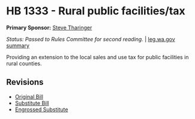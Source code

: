 # HB 1333 - Rural public facilities/tax
**Primary Sponsor:** [Steve Tharinger](/person/leg/steve.tharinger.md)

*Status: Passed to Rules Committee for second reading.* | [leg.wa.gov summary](https://app.leg.wa.gov/billsummary?BillNumber=1333&Year=2021)

Providing an extension to the local sales and use tax for public facilities in rural counties.

## Revisions
* [Original Bill](1/)
* [Substitute Bill](S/)
* [Engrossed Substitute](S.E/)